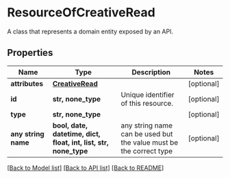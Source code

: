 # ResourceOfCreativeRead

A class that represents a domain entity exposed by an API.

## Properties
Name | Type | Description | Notes
------------ | ------------- | ------------- | -------------
**attributes** | [**CreativeRead**](CreativeRead.md) |  | [optional] 
**id** | **str, none_type** | Unique identifier of this resource. | [optional] 
**type** | **str, none_type** |  | [optional] 
**any string name** | **bool, date, datetime, dict, float, int, list, str, none_type** | any string name can be used but the value must be the correct type | [optional]

[[Back to Model list]](../README.md#documentation-for-models) [[Back to API list]](../README.md#documentation-for-api-endpoints) [[Back to README]](../README.md)


